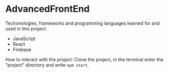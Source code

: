 # AdvancedFrontEnd
Techonologies, frameworks and programming languages learned for and used in this project:
- JavaScript
- React
- Firebase

How to interact with the project:
Clone the project, in the terminal enter the "project" directory and write `npm start`.

